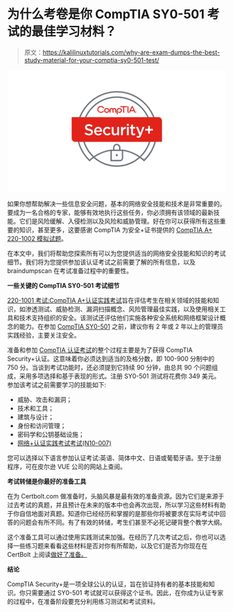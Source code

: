 # 为什么考卷是你 CompTIA SY0-501 考试的最佳学习材料？

> 原文：<https://kalilinuxtutorials.com/why-are-exam-dumps-the-best-study-material-for-your-comptia-sy0-501-test/>

[![Why Are Exam Dumps the Best Study Material for Your CompTIA SY0-501 Test?](img/3d8fefdb4b7f28b40a0c182e37cda404.png "Why Are Exam Dumps the Best Study Material for Your CompTIA SY0-501 Test?")](https://1.bp.blogspot.com/-ntAKcq78lRk/XxelsQvhXYI/AAAAAAAAJ4w/fiHrl8abgPgyN7W5Q9mycJmoOM3LHo_XwCLcBGAsYHQ/s1600/comptia.png)

如果你想帮助解决一些信息安全问题，基本的网络安全技能和技术是非常重要的。要成为一名合格的专家，能够有效地执行这些任务，你必须拥有该领域的最新技能。它们是风险缓解、入侵检测以及风险和威胁管理。好在你可以获得所有这些重要的知识，甚至更多，这要感谢 CompTIA 为安全+证书提供的 [CompTIA A+ 220-1002 模拟试题](https://www.certbolt.com/220-1002-dumps)。

在本文中，我们将帮助您探索所有可以为您提供适当的网络安全技能和知识的考试细节。我们将为您提供参加该认证考试之前需要了解的所有信息，以及 braindumpscan 在考试准备过程中的重要性。

**一些关键的 CompTIA SY0-501 考试细节**

[220-1001 考试:CompTIA A+认证实践考试](https://www.certbolt.com/comptia-a-plus-practice-test)旨在评估考生在相关领域的技能和知识，如渗透测试、威胁检测、漏洞扫描概念、风险管理最佳实践，以及使用相关工具和技术支持组织的安全。该测试还评估他们实施各种安全系统和网络框架设计概念的能力。在参加 [CompTIA SY0-501](https://ethicalhackersacademy.com/collections/comptia-1/products/comptia-security) 之前，建议你有 2 年或 2 年以上的管理员实践经验，主要关注安全。

准备和参加 [CompTIA 认证考试](https://www.certbolt.com/comptia-certification-dumps)的整个过程主要是为了获得 CompTIA Security+认证。这意味着你必须达到适当的及格分数，即 100-900 分制中的 750 分。当谈到考试功能时，还必须提到它持续 90 分钟，由总共 90 个问题组成，采用多项选择和基于表现的形式。注册 SY0-501 测试将花费你 349 美元。参加该考试之前需要学习的技能如下:

*   威胁、攻击和漏洞；
*   技术和工具；
*   建筑与设计；
*   身份和访问管理；
*   密码学和公钥基础设施；
*   [网络+认证实践考试考试(N10-007)](https://www.certbolt.com/comptia-network-plus-exam-dumps)

您可以选择以下语言参加认证考试:英语、简体中文、日语或葡萄牙语。至于注册程序，可在皮尔逊 VUE 公司的网站上查阅。

**考试转储是你最好的准备工具**

在为 Certbolt.com 做准备时，头脑风暴是最有效的准备资源。因为它们是来源于过去考试的真题，并且预计在未来的版本中也会再次出现，所以学习这些材料有助于你自信地面对真题。知道你已经经历和掌握的是那些你将被要求在实际考试中回答的问题会有所不同。有了有效的转储，考生们甚至不必死记硬背整个教学大纲。

这个准备工具可以通过使用实践测试来加强。在经历了几次考试之后，你也可以选择一些练习题来看看这些材料是否对你有所帮助，以及它们是否为你现在在 CertBolt 上阅读[做好了准备。](https://www.certbolt.com/sy0-501-dumps)

**结论**

CompTIA Security+是一项全球公认的认证，旨在验证持有者的基本技能和知识。你只需要通过 SY0-501 考试就可以获得这个证书。因此，在你成为认证专家的过程中，在准备阶段要充分利用练习测试和考试资料。